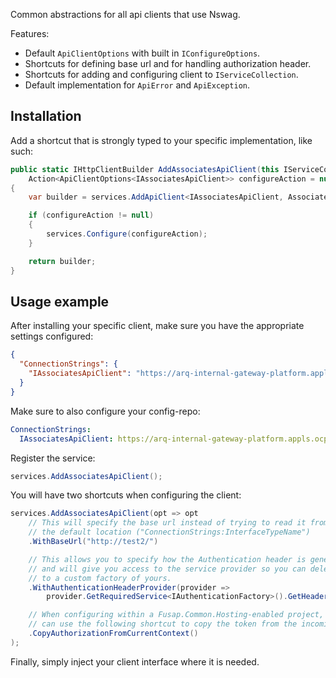Common abstractions for all api clients that use Nswag.

Features:

* Default `ApiClientOptions` with built in `IConfigureOptions`.
* Shortcuts for defining base url and for handling authorization header.
* Shortcuts for adding and configuring client to `IServiceCollection`.
* Default implementation for `ApiError` and `ApiException`.

## Installation

Add a shortcut that is strongly typed to your specific implementation, like such:

```csharp
public static IHttpClientBuilder AddAssociatesApiClient(this IServiceCollection services,
    Action<ApiClientOptions<IAssociatesApiClient>> configureAction = null)
{
    var builder = services.AddApiClient<IAssociatesApiClient, AssociatesApiClient>();

    if (configureAction != null)
    {
        services.Configure(configureAction);
    }

    return builder;
}
```

## Usage example

After installing your specific client, make sure you have the appropriate settings configured:

```json
{
  "ConnectionStrings": {
    "IAssociatesApiClient": "https://arq-internal-gateway-platform.appls.ocp01.ssd.dev.weu1.azure.paas.cloudcenter.corp/lp-associate"
  }
}
```

Make sure to also configure your config-repo:

```yaml
ConnectionStrings:
  IAssociatesApiClient: https://arq-internal-gateway-platform.appls.ocp01.ssd.dev.weu1.azure.paas.cloudcenter.corp/lp-associate
```

Register the service:

```csharp
services.AddAssociatesApiClient();
```

You will have two shortcuts when configuring the client:

```csharp
services.AddAssociatesApiClient(opt => opt
    // This will specify the base url instead of trying to read it from
    // the default location ("ConnectionStrings:InterfaceTypeName")
    .WithBaseUrl("http://test2/")

    // This allows you to specify how the Authentication header is generated
    // and will give you access to the service provider so you can delegate it
    // to a custom factory of yours.
    .WithAuthenticationHeaderProvider(provider => 
        provider.GetRequiredService<IAuthenticationFactory>().GetHeader())

    // When configuring within a Fusap.Common.Hosting-enabled project, you
    // can use the following shortcut to copy the token from the incoming request:
    .CopyAuthorizationFromCurrentContext()
);

```

Finally, simply inject your client interface where it is needed.
